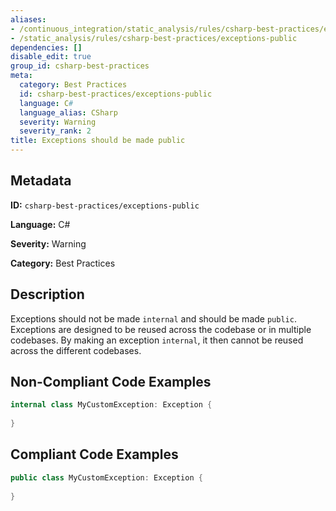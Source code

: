 ```yaml
---
aliases:
- /continuous_integration/static_analysis/rules/csharp-best-practices/exceptions-public
- /static_analysis/rules/csharp-best-practices/exceptions-public
dependencies: []
disable_edit: true
group_id: csharp-best-practices
meta:
  category: Best Practices
  id: csharp-best-practices/exceptions-public
  language: C#
  language_alias: CSharp
  severity: Warning
  severity_rank: 2
title: Exceptions should be made public
---
```

<!--  SOURCED FROM https://github.com/DataDog/datadog-static-analyzer-rule-docs -->


## Metadata
**ID:** `csharp-best-practices/exceptions-public`

**Language:** C#

**Severity:** Warning

**Category:** Best Practices

## Description
Exceptions should not be made `internal` and should be made `public`. Exceptions are designed to be reused across the codebase or in multiple codebases. By making an exception `internal`, it then cannot be reused across the different codebases.

## Non-Compliant Code Examples
```csharp
internal class MyCustomException: Exception {
    
}
```

## Compliant Code Examples
```csharp
public class MyCustomException: Exception {
    
}
```
